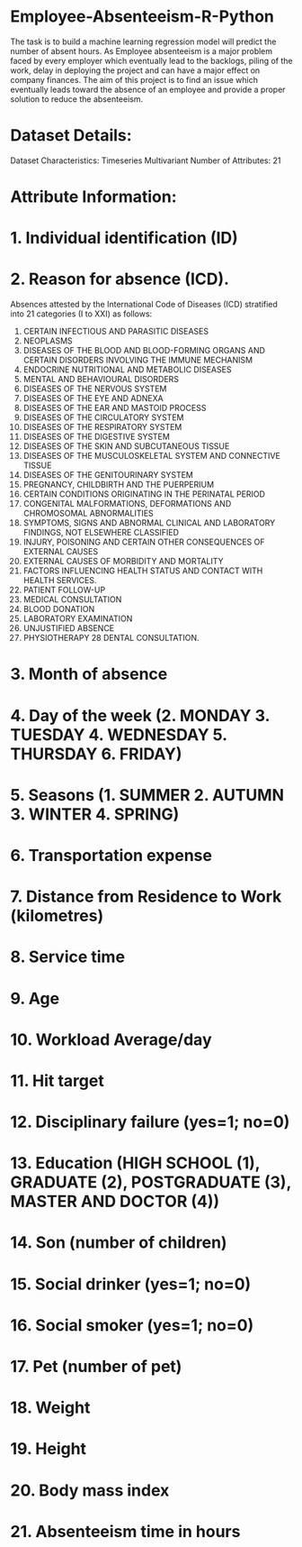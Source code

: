 # Employee-Absenteeism-R-Python
The task is to build a machine learning regression model will predict the number of absent hours. As Employee absenteeism is a major problem faced by every employer which eventually lead to the backlogs, piling of the work, delay in deploying the project and can have a major effect on company finances. The aim of this project is to find an issue which eventually leads toward the absence of an employee and provide a proper solution to reduce the absenteeism.

# Dataset Details:
Dataset Characteristics: Timeseries Multivariant
Number of Attributes: 21

# Attribute Information:
# 1. Individual identification (ID)
# 2. Reason for absence (ICD).
Absences attested by the International Code of Diseases (ICD) stratified into 21 categories (I
to XXI) as follows:
1. CERTAIN INFECTIOUS AND PARASITIC DISEASES
2. NEOPLASMS
3. DISEASES OF THE BLOOD AND BLOOD-FORMING ORGANS AND CERTAIN DISORDERS INVOLVING THE IMMUNE MECHANISM
4. ENDOCRINE NUTRITIONAL AND METABOLIC DISEASES
5. MENTAL AND BEHAVIOURAL DISORDERS
6. DISEASES OF THE NERVOUS SYSTEM
7. DISEASES OF THE EYE AND ADNEXA
8. DISEASES OF THE EAR AND MASTOID PROCESS
9. DISEASES OF THE CIRCULATORY SYSTEM
10. DISEASES OF THE RESPIRATORY SYSTEM
11. DISEASES OF THE DIGESTIVE SYSTEM
12. DISEASES OF THE SKIN AND SUBCUTANEOUS TISSUE
13. DISEASES OF THE MUSCULOSKELETAL SYSTEM AND CONNECTIVE TISSUE
14. DISEASES OF THE GENITOURINARY SYSTEM
15. PREGNANCY, CHILDBIRTH AND THE PUERPERIUM
16. CERTAIN CONDITIONS ORIGINATING IN THE PERINATAL PERIOD
17. CONGENITAL MALFORMATIONS, DEFORMATIONS AND CHROMOSOMAL ABNORMALITIES
18. SYMPTOMS, SIGNS AND ABNORMAL CLINICAL AND LABORATORY FINDINGS, NOT ELSEWHERE CLASSIFIED
19. INJURY, POISONING AND CERTAIN OTHER CONSEQUENCES OF EXTERNAL CAUSES
20. EXTERNAL CAUSES OF MORBIDITY AND MORTALITY
21. FACTORS INFLUENCING HEALTH STATUS AND CONTACT WITH HEALTH SERVICES.
22. PATIENT FOLLOW-UP
23. MEDICAL CONSULTATION
24. BLOOD DONATION
25. LABORATORY EXAMINATION
26. UNJUSTIFIED ABSENCE
27. PHYSIOTHERAPY
28 DENTAL CONSULTATION.
# 3. Month of absence
# 4. Day of the week (2. MONDAY 3. TUESDAY 4. WEDNESDAY 5. THURSDAY 6. FRIDAY)
# 5. Seasons (1. SUMMER 2. AUTUMN 3. WINTER 4. SPRING)
# 6. Transportation expense
# 7. Distance from Residence to Work (kilometres)
# 8. Service time
# 9. Age
# 10. Workload Average/day
# 11. Hit target
# 12. Disciplinary failure (yes=1; no=0)
# 13. Education (HIGH SCHOOL (1), GRADUATE (2), POSTGRADUATE (3), MASTER AND DOCTOR (4))
# 14. Son (number of children)
# 15. Social drinker (yes=1; no=0)
# 16. Social smoker (yes=1; no=0)
# 17. Pet (number of pet)
# 18. Weight
# 19. Height
# 20. Body mass index
# 21. Absenteeism time in hours


